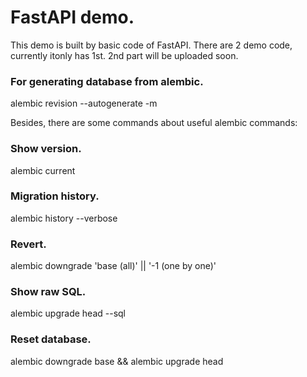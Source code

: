 # FastAPI demo.

This demo is built by basic code of FastAPI. There are 2 demo code, currently itonly has 1st. 2nd part will be uploaded soon.

### For generating database from alembic.
alembic revision --autogenerate -m <message>

Besides, there are some commands about useful alembic commands:

### Show version.
alembic current

### Migration history.
alembic history --verbose

### Revert.
alembic downgrade 'base (all)' || '-1 (one by one)'

### Show raw SQL.
alembic upgrade head --sql

### Reset database.
alembic downgrade base && alembic upgrade head

